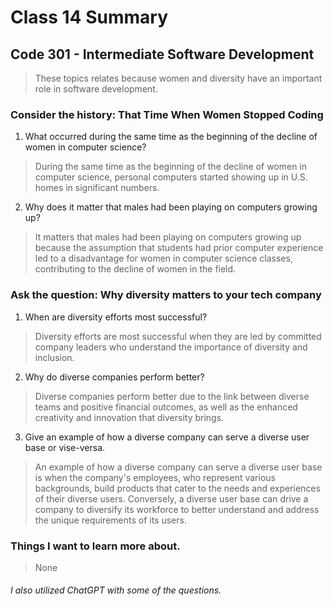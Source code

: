 # Class 14 Summary
## Code 301 - Intermediate Software Development

> These topics relates because women and diversity have an important role in software development.

### Consider the history: That Time When Women Stopped Coding
1. What occurred during the same time as the beginning of the decline of women in computer science?
> During the same time as the beginning of the decline of women in computer science, personal computers started showing up in U.S. homes in significant numbers.
2. Why does it matter that males had been playing on computers growing up?
> It matters that males had been playing on computers growing up because the assumption that students had prior computer experience led to a disadvantage for women in computer science classes, contributing to the decline of women in the field.

### Ask the question: Why diversity matters to your tech company
1. When are diversity efforts most successful?
> Diversity efforts are most successful when they are led by committed company leaders who understand the importance of diversity and inclusion.
2. Why do diverse companies perform better?
> Diverse companies perform better due to the link between diverse teams and positive financial outcomes, as well as the enhanced creativity and innovation that diversity brings.
3. Give an example of how a diverse company can serve a diverse user base or vise-versa.
> An example of how a diverse company can serve a diverse user base is when the company's employees, who represent various backgrounds, build products that cater to the needs and experiences of their diverse users. Conversely, a diverse user base can drive a company to diversify its workforce to better understand and address the unique requirements of its users.


### Things I want to learn more about.
> None


###### I also utilized ChatGPT with some of the questions.
